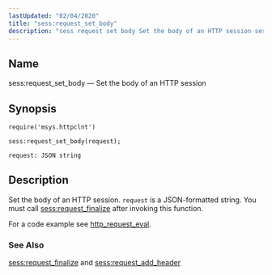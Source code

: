 ```yaml
---
lastUpdated: "02/04/2020"
title: "sess:request_set_body"
description: "sess request set body Set the body of an HTTP session sess request set body request Set the body of an HTTP session request is a JSON formatted string You must call sess request finalize after invoking this function For a code example see http request eval sess request finalize..."
---
```


<a name="lua.ref.sess_request_set_body"></a> 
## Name

sess:request_set_body — Set the body of an HTTP session

<a name="idp23752192"></a> 
## Synopsis

`require('msys.httpclnt')`

`sess:request_set_body(request);`

`request: JSON string`<a name="idp23755584"></a> 
## Description

Set the body of an HTTP session. `request` is a JSON-formatted string. You must call [sess:request_finalize](/momentum/3/3-reference/3-reference-lua-ref-sess-request-finalize) after invoking this function.

For a code example see [http_request_eval](/momentum/3/3-push/push-http-request-eval).

<a name="idp23759392"></a> 
### See Also

[sess:request_finalize](/momentum/3/3-reference/3-reference-lua-ref-sess-request-finalize) and [sess:request_add_header](/momentum/3/3-reference/3-reference-lua-ref-sess-request-add-header)
